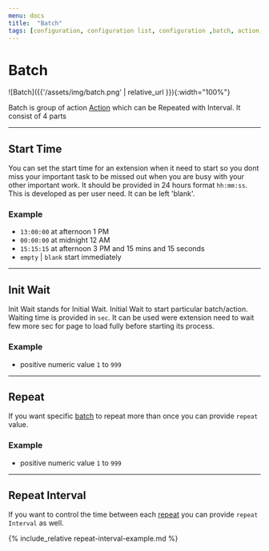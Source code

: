 ```yaml
---
menu: docs
title:  "Batch"
tags: [configuration, configuration list, configuration ,batch, action, start time, XPath, Value,repeat, repeat interval, r-interval]
---
```



# Batch

![Batch]({{'/assets/img/batch.png' | relative_url }}){:width="100%"}

Batch is group of action [Action](action.md) which can be Repeated with Interval. It consist of 4 parts 

---

## Start Time
You can set the start time for an extension when it need to start so you dont miss your important task to be missed out when you are busy with your other important work. It should be provided in 24 hours format `hh:mm:ss`. This is developed as per user need. It can be left 'blank'.

### Example
* `13:00:00` at afternoon 1 PM
* `00:00:00` at midnight 12 AM
* `15:15:15` at afternoon 3 PM and 15 mins and 15 seconds
*  `empty` | `blank` start immediately

---

## Init Wait
Init Wait stands for Initial Wait. Initial Wait to start particular batch/action. Waiting time is provided in `sec`. It can be used were extension need to wait few more sec for page to load fully before starting its process.

### Example
- positive numeric value `1` to `999`

---

## Repeat
If you want specific [batch](#batch) to repeat more than once you can provide `repeat` value. 

### Example
- positive numeric value `1` to `999`

---
## Repeat Interval
If you want to control the time between each [repeat](#repeat) you can provide `repeat Interval` as well.

{% include_relative repeat-interval-example.md %}